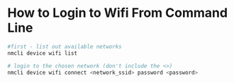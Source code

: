 # How to Login to Wifi From Command Line

```bash
#first - list out available networks
nmcli device wifi list

# login to the chosen network (don't include the <>)
nmcli device wifi connect <network_ssid> password <password>

```
